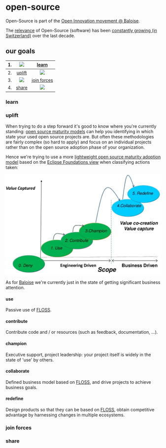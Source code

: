 # open-source
Open-Source is part of the [Open Innovation movement @ Baloise](https://www.inside-it.ch/articles/51129).

The [relevance](http://opensourcesurvey.org/2017/#overview) of Open-Source (software) has been [constantly growing (in Switzerland)](https://oss-studie.ch) over the last decade. 

## our goals

|1.| ![](https://png.icons8.com/dotty/80/000000/idea.png)     | [learn](#learn)                                         |
|--|:--------------------------------------------------------:|:-------------------------------------------------------:|
|2.| [uplift](#uplift)                                        | ![](https://png.icons8.com/dotty/80/000000/stairs.png)  |
|3.| ![](https://png.icons8.com/dotty/80/000000/groups.png)   | [join forces](#join-forces)                             |
|4.| [share](#share)                                          | ![](https://png.icons8.com/dotty/80/000000/mind-map.png)|

### learn

### uplift

When trying to do a step forward it's good to know where you're currently standing: [open source maturity models](https://github.com/github/maturity-model#a-maturity-model-for-embracing-open-source) can help you identifying in which state your used open source projects are. But often these methodologies are fairly complex (so hard to apply) and focus on an individual projects rather than on the open source adoption phase of your organization.

Hence we're trying to use a more [lightweight open source maturity adoption model](https://blogs.eclipse.org/post/mike-milinkovich/maturity-models-open-source-adoption) based on the [Eclipse Foundations view](https://de.slideshare.net/IanSkerrett/why-open-source-governance-matters) when classifying actions taken:

![Maturity Model](https://raw.githubusercontent.com/baloise/pitches/opensource/maturityModel.png)

As for [Baloise](https://www.baloise.com/en/home.html) we're currently just in the state of getting significant business attention.

#### use

Passive use of [FLOSS][foss].

#### contribute

Contribute code and / or resources (such as feedback, documentation, ...).

#### champion

Executive support, project leadership: your project itself is widely in the state of 'use' by others.

#### collaborate

Defined business model based on [FLOSS][foss], and drive projects to achieve business goals.

#### redefine

Design products so that they can be based on [FLOSS][foss], obtain competitive advantage by harnessing changes in multiple ecosystems.

### join forces

### share

[foss]: https://opensource.org/faq#free-software